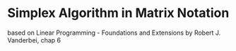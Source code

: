 # Simplex Algorithm in Matrix Notation
based on Linear Programming - Foundations and Extensions by Robert J. Vanderbei, chap 6
